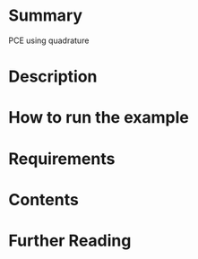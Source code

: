 # Summary

PCE using quadrature

# Description



# How to run the example



# Requirements



# Contents



# Further Reading
